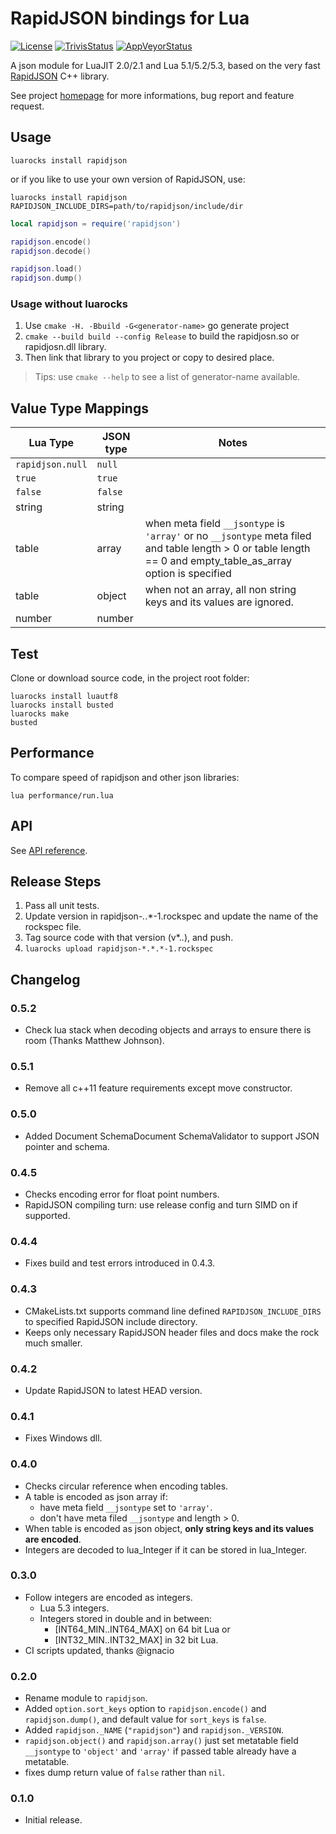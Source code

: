 # RapidJSON bindings for Lua

[![License](http://img.shields.io/badge/License-MIT-brightgreen.svg)](LICENSE)
[![TrivisStatus][]][Trivis] [![AppVeyorStatus][]][AppVeyor]


A json module for LuaJIT 2.0/2.1 and Lua 5.1/5.2/5.3,
based on the very fast [RapidJSON][] C++ library.

See project [homepage][] for more informations,
bug report and feature request.

## Usage

    luarocks install rapidjson

or if you like to use your own version of RapidJSON, use:

    luarocks install rapidjson RAPIDJSON_INCLUDE_DIRS=path/to/rapidjson/include/dir

```Lua
local rapidjson = require('rapidjson')

rapidjson.encode()
rapidjson.decode()

rapidjson.load()
rapidjson.dump()
```

### Usage without luarocks

1. Use `cmake -H. -Bbuild -G<generator-name>` go generate project
2. `cmake --build build --config Release` to build the rapidjosn.so or rapidjosn.dll library.
3. Then link that library to you project or copy to desired place.

> Tips: use `cmake --help` to see a list of generator-name available.

## Value Type Mappings

Lua Type          | JSON type    | Notes
------------------|--------------|----------------------
`rapidjson.null`  |`null`        |
`true`            |`true`        |
`false`           |`false`       |
string            |string        |
table             |array         |when meta field `__jsontype` is `'array'` or no `__jsontype` meta filed and table length > 0 or table length == 0 and empty_table_as_array option is specified
table             |object        |when not an array, all non string keys and its values are ignored.
number            |number        |

## Test

Clone or download source code, in the project root folder:

    luarocks install luautf8
    luarocks install busted
    luarocks make
    busted

## Performance

To compare speed of rapidjson and other json libraries:

    lua performance/run.lua


## API

See [API reference](API.md).

## Release Steps

1. Pass all unit tests.
2. Update version in rapidjson-*.*.*-1.rockspec and update the name of the rockspec file.
3. Tag source code with that version (v*.*.*), and push.
4. `luarocks upload rapidjson-*.*.*-1.rockspec`

## Changelog

### 0.5.2

* Check lua stack when decoding objects and arrays to ensure there is room (Thanks Matthew Johnson).

### 0.5.1

* Remove all c++11 feature requirements except move constructor.

### 0.5.0

* Added Document SchemaDocument SchemaValidator to support JSON pointer and schema.

### 0.4.5

* Checks encoding error for float point numbers.
* RapidJSON compiling turn: use release config and turn SIMD on if supported.

### 0.4.4

* Fixes build and test errors introduced in 0.4.3.

### 0.4.3

* CMakeLists.txt supports command line defined `RAPIDJSON_INCLUDE_DIRS` to specified RapidJSON include directory.
* Keeps only necessary RapidJSON header files and docs make the rock much smaller.

### 0.4.2

* Update RapidJSON to latest HEAD version.

### 0.4.1

* Fixes Windows dll.

### 0.4.0

* Checks circular reference when encoding tables.
* A table is encoded as json array if:
  - have meta field `__jsontype` set to `'array'`.
  - don't have meta filed `__jsontype` and length > 0.
* When table is encoded as json object, **only string keys and its values are encoded**.
* Integers are decoded to lua_Integer if it can be stored in lua_Integer.

### 0.3.0

* Follow integers are encoded as integers.
  - Lua 5.3 integers.
  - Integers stored in double and in between:
    - [INT64_MIN..INT64_MAX] on 64 bit Lua or
    - [INT32_MIN..INT32_MAX] in 32 bit Lua.
* CI scripts updated, thanks @ignacio

### 0.2.0

* Rename module to `rapidjson`.
* Added `option.sort_keys` option to `rapidjson.encode()` and `rapidjson.dump()`, and default value for `sort_keys` is `false`.
* Added `rapidjson._NAME` (`"rapidjson"`) and `rapidjson._VERSION`.
* `rapidjson.object()` and `rapidjson.array()` just set metatable field `__jsontype` to `'object'` and `'array'` if passed table already have a metatable.
* fixes dump return value of `false` rather than `nil`.

### 0.1.0

* Initial release.


[RapidJSON]: https://github.com/miloyip/rapidjson
[homepage]: https://github.com/xpol/lua-rapidjson
[Trivis]: https://travis-ci.org/xpol/lua-rapidjson "Travis page"
[TrivisStatus]: https://travis-ci.org/xpol/lua-rapidjson.svg
[AppVeyor]: https://ci.appveyor.com/project/xpol/lua-rapidjson/branch/master "AppVeyor page"
[AppVeyorStatus]: https://ci.appveyor.com/api/projects/status/oa3s51dkatevg81o/branch/master?svg=true
